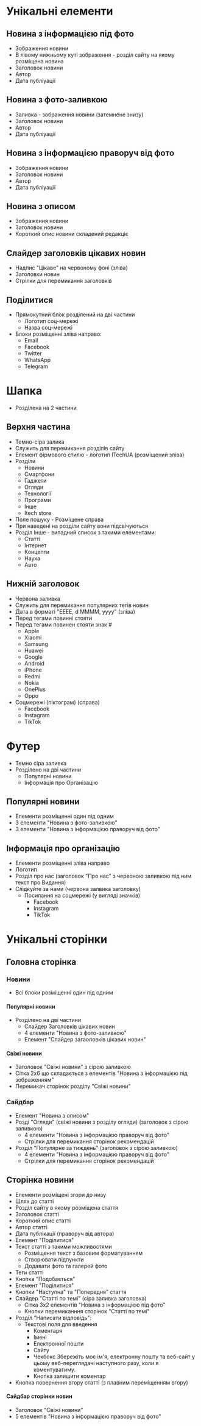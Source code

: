 # Унікальні елементи

## Новина з інформацією під фото  
- Зображення новини
- В лівому нижньому куті зображення - розділ сайту на якому розміщена новина
- Заголовок новини
- Автор 
- Дата публіуації

## Новина з фото-заливкою
- Заливка - зображення новини (затемнене знизу)
- Заголовок новини
- Автор 
- Дата публіуації

## Новина з інформацією праворуч від фото   
- Зображення новини
- Заголовок новини
- Автор 
- Дата публіуації
## Новина з описом 
- Зображення новини
- Заголовок новини
- Короткий опис новини складений редакціє

## Слайдер заголовків цікавих новин
- Надпис "Цікаве" на червоному фоні (зліва)
- Заголовки новин
- Стрілки для перемикання заголовків
## Поділитися 
- Прямокутний блок розділений на дві частини
	- Логотип соц-мережі
	- Назва соц-мережі
- Блоки розміщенні зліва направо:
	- Email
	- Facebook
	- Twitter
	- WhatsApp
	- Telegram
# Шапка
- Розділена на 2 частини

## Верхня частина
- Темно-сіра залика
- Служить для перемикання розділів сайту
- Елемент фірмового стилю - логотип ITechUA (розміщений зліва)
- Розділи
	- Новини
	- Смартфони
	- Ґаджети
	- Огляди
	- Технології
	- Програми
	- Інше
	- Itech store
- Поле пошуку - Розміщене справа
- При наведені на розділи сайту вони підсвічуються
- Розділ Інше - випадний список з такими елементами:
	- Статті
	- Інтернет
	- Концепти
	- Наука
	- Авто
## Нижній заголовок
- Червона заливка
- Служить для перемикання популярних тегів новин
- Дата в форматі  "EEEE, d MMMM, yyyy" (зліва)
- Перед тегами повинні стояти 
- Перед тегами повинен стояти знак #
	- Apple
	- Xiaomi
	- Samsung
	- Huawei
	- Google
	- Android
	- iPhone
	- Redmi
	- Nokia
	- OnePlus
	- Oppo
- Соцмережі (піктограм) (справа)
	- Facebook
	- Instagram
	- TikTok
# Футер
- Темно сіра заливка
- Розділено на дві частини
	- Популярні новини
	- Інформація про Організацію
## Популярні новини
- Елементи розміщенні один під одним
- З елементи "Новина з фото-заливкою"
- 3 елементи  "Новина з інформацією праворуч від фото"
## Інформація про організацію
- Елементи розміщенні зліва направо
- Логотип 
- Розділ про нас (заголовок "Про нас" з червоною заливкою під ним текст про Видання)
- Слідкуйте за нами (червона залвика заголовку)
	- Посилання на соцмережі (у вигляді значків)
		- Facebook
		- Instagram
		- TikTok

# Унікальні сторінки
## Головна сторінка

### Новини
- Всі блоки розміщенні один під одним
#### Популярні новини
- Розділено на дві частини 
	- Слайдер Заголовків цікавих новин
	- 4 елементи "Новина з фото-заливкою"
	- Елемент "Слайдер загаоловків цікавих новин"

#### Свіжі новини
- Заголовок "Свіжі новини" з сірою заливкою
- Сітка 2x6 що складається з  елементів "Новина з інформацією під зображенням"
- Перемикач сторінок розділу "Свіжі новини"

### Сайдбар
- Елемент "Новина з описом"
- Розді "Огляди" (свіжі новини з розділу огляди) (заголовок з сірою заливкою) 
	- 4 елементи  "Новина з інформацією праворуч від фото"
	- Стрілки для перемикання сторінок рекомендацій
- Розділ "Популярне за тиждень" (заголовок з сірою заливкою)
	- 4 елементи  "Новина з інформацією праворуч від фото"
	- Стрілки для перемикання сторінок рекомендацій



## Сторінка новини
- Елементи розміщені згори до низу
- Шлях до статті
- Розділ сайту в якому розміщена стаття
- Заголовок статті
- Короткий опис статті
- Автор статті 
- Дата публікації (праворуч від автора)
- Елемент "Поділитися" 
- Текст статті з такими можливостями
	- Розміщення текст з базовим форматуванням
	- Створювати підпункти
	- Додавати фото та галерей фото
- Теги статті
- Кнопка "Подобається"
- Елемент "Поділитися"
- Кнопки "Наступна" та "Попередня" стаття
- Слайдер "Статті по темі" (сіра заливка заголовка)
	- Сітка 3x2 елементів "Новина з інформацією під фото"
	- Кнопки перемиканння сторінок "Статті по темі"
- Розділ "Написати відповідь":
	- Текстові поля для введення 
		- Коментаря
		- Імені
		- Електронної пошти
		- Сайту
		- Чекбокс Збережіть моє ім'я, електронну пошту та веб-сайт у цьому веб-переглядачі наступного разу, коли я коментуватиму.
		- Кнопка залишити коментар
- Кнопка повернення вгору статті (з плавним переміщенням вгору)
#### Сайдбар сторінки новин
- Заголовок "Свіжі новини"
- 5 елементів "Новина з інформацією праворуч від фото"